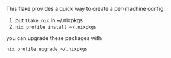 This flake provides a quick way to create a per-machine config.

1. put `flake.nix` in ~/.nixpkgs
2. `nix profile install ~/.nixpkgs`

you can upgrade these packages with
```bash
nix profile upgrade ~/.nixpkgs
```

